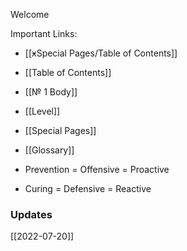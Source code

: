 


Welcome

Important Links:
- [[ӿSpecial Pages/Table of Contents]]
- [[Table of Contents]]
- [[№ 1 Body]]
- [[Level]]
- [[Special Pages]]
- [[Glossary]]




- Prevention = Offensive = Proactive
- Curing = Defensive = Reactive







### Updates

[[2022-07-20]]